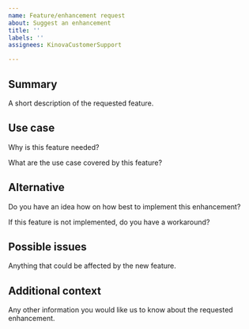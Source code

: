 ```yaml
---
name: Feature/enhancement request
about: Suggest an enhancement
title: ''
labels: ''
assignees: KinovaCustomerSupport

---
```


## Summary

A short description of the requested feature.

## Use case

Why is this feature needed?

What are the use case covered by this feature?

## Alternative

Do you have an idea how on how best to implement this enhancement?

If this feature is not implemented, do you have a workaround?

## Possible issues

Anything that could be affected by the new feature.

## Additional context

Any other information you would like us to know about the requested enhancement.
